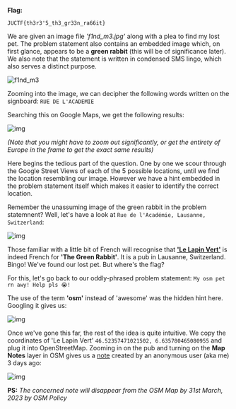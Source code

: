 **Flag:**
```
JUCTF{th3r3'5_th3_gr33n_ra66it}
```

We are given an image file *'f1nd_m3.jpg'* along with a plea to find my lost pet. The problem statement also contains an embedded image which, on first glance, appears to be a **green rabbit** (this will be of significance later). We also note that the statement is written in condensed SMS lingo, which also serves a distinct purpose.

![f1nd_m3](https://user-images.githubusercontent.com/96875426/227784981-8840c404-ca9d-472a-b197-6cf8ec6eb588.jpg)

Zooming into the image, we can decipher the following words written on the signboard: ``RUE DE L'ACADEMIE``

Searching this on Google Maps, we get the following results:

![img](https://user-images.githubusercontent.com/96875426/227785609-9282e071-de2b-4c21-89a2-615d519b8f8b.png)

*(Note that you might have to zoom out significantly, or get the entirety of Europe in the frame to get the exact same results)*

Here begins the tedious part of the question. One by one we scour through the Google Street Views of each of the 5 possible locations, until we find the location resembling our image. However we have a hint embedded in the problem statement itself which makes it easier to identify the correct location.

Remember the unassuming image of the green rabbit in the problem statemnent? Well, let's have a look at ``Rue de l'Académie, Lausanne, Switzerland``:

![img](https://user-images.githubusercontent.com/96875426/227786097-74bea7bf-d1d1-4c4d-8fde-7dc5a72f8dce.png)

Those familiar with a little bit of French will recognise that [**'Le Lapin Vert'**](https://www.google.com/maps/place/The+Green+Rabbit/@46.5235378,6.6354586,19z/data=!4m15!1m8!3m7!1s0x478c2e313aa1b7f5:0xaedacac04eae28b9!2sRue+de+l'Acad%C3%A9mie,+1005+Lausanne,+Switzerland!3b1!8m2!3d46.5234825!4d6.6357551!16s%2Fg%2F1tj3jzd8!3m5!1s0x478c2e312e2c4359:0x265902b12b81748c!8m2!3d46.5235316!4d6.6357696!16s%2Fg%2F1td6462w) is indeed French for **'The Green Rabbit'**. It is a pub in Lausanne, Switzerland. Bingo! We've found our lost pet. But where's the flag?

For this, let's go back to our oddly-phrased problem statement: ``My osm pet rn awy! Help pls 😭!``

The use of the term **'osm'** instead of 'awesome' was the hidden hint here. Googling it gives us:

![img](https://user-images.githubusercontent.com/96875426/227786508-8d38722e-f9f4-480e-9a46-a9578867d48c.png)

Once we've gone this far, the rest of the idea is quite intuitive. We copy the coordinates of 'Le Lapin Vert' ``46.52357471021502, 6.635780465080955`` and plug it into OpenStreetMap. Zooming in on the pub and turning on the **Map Notes** layer in OSM gives us a [note](https://www.openstreetmap.org/note/3610427) created by an anonymous user (aka me) 3 days ago:

![img](https://user-images.githubusercontent.com/96875426/227786882-e24c333b-75c6-48fa-9a18-18d3e9daf807.png)

**PS:** *The concerned note will disappear from the OSM Map by 31st March, 2023 by OSM Policy*
